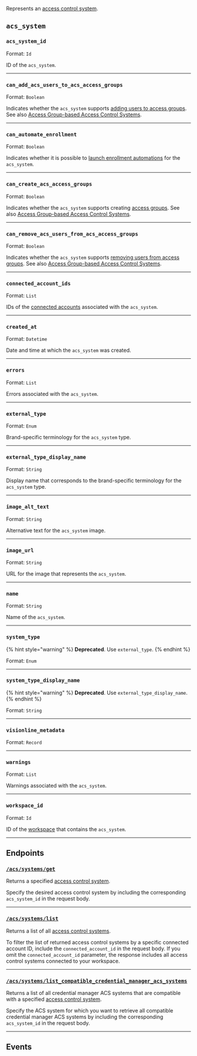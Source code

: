 Represents an [access control system](../../../capability-guides/access-systems.md).

## `acs_system`

### `acs_system_id`

Format: `Id`

ID of the `acs_system`.

---

### `can_add_acs_users_to_acs_access_groups`

Format: `Boolean`

Indicates whether the `acs_system` supports [adding users to access groups](../../../capability-guides/access-systems/assigning-users-to-access-groups#add-an-acs-user-to-an-access-group.md). See also [Access Group-based Access Control Systems](../../../capability-guides/access-systems/understanding-access-control-system-differences#access-group-based-access-control-systems.md).

---

### `can_automate_enrollment`

Format: `Boolean`

Indicates whether it is possible to [launch enrollment automations](../../../capability-guides/mobile-access-in-development/issuing-mobile-credentials-from-an-access-control-system#prepare-the-phones-for-a-user-identity-to-start-receiving-mobile-credentials-using-an-enrollment-aut.md) for the `acs_system`.

---

### `can_create_acs_access_groups`

Format: `Boolean`

Indicates whether the `acs_system` supports creating [access groups](../../../capability-guides/access-systems/assigning-users-to-access-groups.md). See also [Access Group-based Access Control Systems](../../../capability-guides/access-systems/understanding-access-control-system-differences#access-group-based-access-control-systems.md).

---

### `can_remove_acs_users_from_acs_access_groups`

Format: `Boolean`

Indicates whether the `acs_system` supports [removing users from access groups](../../../capability-guides/access-systems/assigning-users-to-access-groups#remove-an-acs-user-from-an-access-group.md). See also [Access Group-based Access Control Systems](../../../capability-guides/access-systems/understanding-access-control-system-differences#access-group-based-access-control-systems.md).

---

### `connected_account_ids`

Format: `List`

IDs of the [connected accounts](../../../core-concepts/connected-accounts.md) associated with the `acs_system`.

---

### `created_at`

Format: `Datetime`

Date and time at which the `acs_system` was created.

---

### `errors`

Format: `List`

Errors associated with the `acs_system`.

---

### `external_type`

Format: `Enum`

Brand-specific terminology for the `acs_system` type.

---

### `external_type_display_name`

Format: `String`

Display name that corresponds to the brand-specific terminology for the `acs_system` type.

---

### `image_alt_text`

Format: `String`

Alternative text for the `acs_system` image.

---

### `image_url`

Format: `String`

URL for the image that represents the `acs_system`.

---

### `name`

Format: `String`

Name of the `acs_system`.

---

### `system_type`

{% hint style="warning" %}
**Deprecated**. Use `external_type`.
{% endhint %}

Format: `Enum`

---

### `system_type_display_name`

{% hint style="warning" %}
**Deprecated**. Use `external_type_display_name`.
{% endhint %}

Format: `String`

---

### `visionline_metadata`

Format: `Record`

---

### `warnings`

Format: `List`

Warnings associated with the `acs_system`.

---

### `workspace_id`

Format: `Id`

ID of the [workspace](../../../core-concepts/workspaces.md) that contains the `acs_system`.

---

## Endpoints

### [`/acs/systems/get`](.//acs/systems/get.md)

Returns a specified [access control system](../../../capability-guides/access-systems.md).

Specify the desired access control system by including the corresponding `acs_system_id` in the request body.

---

### [`/acs/systems/list`](.//acs/systems/list.md)

Returns a list of all [access control systems](../../../capability-guides/access-systems.md).

To filter the list of returned access control systems by a specific connected account ID, include the 
`connected_account_id` in the request body. If you omit the `connected_account_id` parameter, the 
response includes all access control systems connected to your workspace.

---

### [`/acs/systems/list_compatible_credential_manager_acs_systems`](.//acs/systems/list_compatible_credential_manager_acs_systems.md)

Returns a list of all credential manager ACS systems that are compatible with a specified 
[access control system](../../../capability-guides/access-systems.md).

Specify the ACS system for which you want to retrieve all compatible credential manager ACS 
systems by including the corresponding `acs_system_id` in the request body.

---

## Events